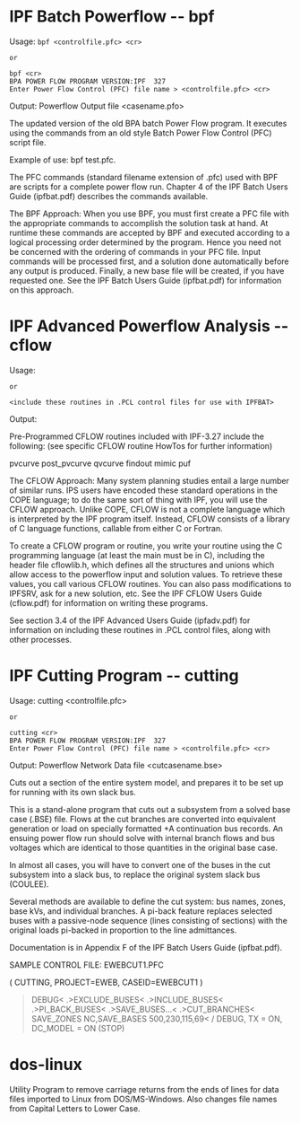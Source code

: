 # IPF Batch Powerflow -- bpf

Usage:  `bpf <controlfile.pfc> <cr>`

	or

	bpf <cr>
	BPA POWER FLOW PROGRAM VERSION:IPF  327                     
 	Enter Power Flow Control (PFC) file name > <controlfile.pfc> <cr>

Output:  Powerflow Output file <casename.pfo>

The updated version of the old BPA batch Power Flow program. It executes using the 
commands from an old style Batch Power Flow Control (PFC) script file. 

Example of use: bpf test.pfc. 

The PFC commands (standard filename extension of .pfc) used with BPF are
scripts for a complete power flow run. Chapter 4 of the IPF Batch Users Guide
(ipfbat.pdf) describes the commands available.

The BPF Approach: 
When you use BPF, you must first create a PFC file with the appropriate commands 
to accomplish the solution task at hand. At runtime these commands are
accepted by BPF and executed according to a logical processing order
determined by the program. Hence you need not be concerned with the ordering
of commands in your PFC file. Input commands will be processed first, and a
solution done automatically before any output is produced. Finally, a new base
file will be created, if you have requested one. See the IPF Batch Users
Guide (ipfbat.pdf) for information on this approach.

# IPF Advanced Powerflow Analysis -- cflow

Usage:  <cflow routine name> <cr>

	or

	<include these routines in .PCL control files for use with IPFBAT>

Output:  <depends on usage>

Pre-Programmed CFLOW routines included with IPF-3.27 include the following:
(see specific CFLOW routine HowTos for further information)

pvcurve
post_pvcurve
qvcurve
findout
mimic
puf


The CFLOW Approach: 
Many system planning studies entail a large number of similar runs. IPS users
have encoded these standard operations in the COPE language; to do the same
sort of thing with IPF, you will use the CFLOW approach. Unlike COPE, CFLOW is
not a complete language which is interpreted by the IPF program itself.
Instead, CFLOW consists of a library of C language functions, callable from
either C or Fortran. 

To create a CFLOW program or routine, you write your routine using the C
programming language (at least the main must be in C), including the header
file cflowlib.h, which defines all the structures and unions which allow
access to the powerflow input and solution values. To retrieve these values,
you call various CFLOW routines. You can also pass modifications to IPFSRV,
ask for a new solution, etc. See the IPF CFLOW Users Guide (cflow.pdf) for
information on writing these programs.

See section 3.4 of the IPF Advanced Users Guide (ipfadv.pdf) for information on
including these routines in .PCL control files, along with other processes.


# IPF Cutting Program -- cutting

Usage:  cutting <controlfile.pfc> <cr>

	or

	cutting <cr>
	BPA POWER FLOW PROGRAM VERSION:IPF  327                     
 	Enter Power Flow Control (PFC) file name > <controlfile.pfc> <cr>

Output:  Powerflow Network Data file <cutcasename.bse>

Cuts out a section of the entire system model, and prepares it to be set up for
running with its own slack bus.

This is a stand-alone program that cuts out a subsystem from a solved base
case (.BSE) file.  Flows at the cut branches are converted into equivalent
generation or load on specially formatted +A continuation bus records. An
ensuing power flow run should solve with internal branch flows and bus
voltages which are identical to those quantities in the original base case. 

In almost all cases, you will have to convert one of the buses in the cut
subsystem into a slack bus, to replace the original system slack bus (COULEE).

Several methods are available to define the cut system: bus names, zones,
base kVs, and individual branches.  A pi-back feature replaces selected buses
with a passive-node sequence (lines consisting of sections) with the original
loads pi-backed in proportion to the line admittances.

Documentation is in Appendix F of the IPF Batch Users Guide (ipfbat.pdf). 

SAMPLE CONTROL FILE: EWEBCUT1.PFC

( CUTTING, PROJECT=EWEB, CASEID=EWEBCUT1 )
>DEBUG<
.>EXCLUDE_BUSES<
.>INCLUDE_BUSES<
.>PI_BACK_BUSES<
.>SAVE_BUSES...<
.>CUT_BRANCHES<
>SAVE_ZONES NC,SAVE_BASES 500,230,115,69<
/ DEBUG, TX = ON, DC_MODEL = ON
(STOP)

# dos-linux
Utility Program to remove carriage returns from the ends of lines for 
data files imported to Linux from DOS/MS-Windows.  Also changes file 
names from Capital Letters to Lower Case.
